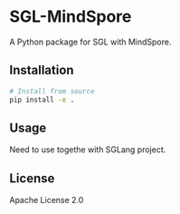 # SGL-MindSpore

A Python package for SGL with MindSpore.

## Installation

```bash
# Install from source
pip install -e .
```

## Usage

Need to use togethe with SGLang project.

## License

Apache License 2.0